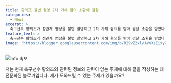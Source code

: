 ```yaml
---
title: 황의조 불법 촬영 2차 가해 혐의 소환에 검찰
categories:
  - News
excerpt: >
  축구선수 황의조가 성관계 영상을 불법 촬영하고 2차 가해 혐의를 받아 검찰 소환을 받았다. 여성 측 대리인 변호사는 검찰에게 빨리 결정해 달라고 호소했으며, 황의조의 형수 역시 범행에 연루돼 징역 3년을 선고받았다. 황의조는 성폭력처벌법 위반 혐의로 조사를 받고 있으며, 지난해부터 여러 사건으로 논란이 끊이지 않고 있다. #황의조 #성폭력 #불법촬영
feature_text: >
  축구선수 황의조가 성관계 영상을 불법 촬영하고 2차 가해 혐의를 받아 검찰 소환을 받았다. 여성 측 대리인 변호사는 검찰에게 빨리 결정해 달라고 호소했으며, 황의조의 형수 역시 범행에 연루돼 징역 3년을 선고받았다. 황의조는 성폭력처벌법 위반 혐의로 조사를 받고 있으며, 지난해부터 여러 사건으로 논란이 끊이지 않고 있다. #황의조 #성폭력 #불법촬영
image: 'https://blogger.googleusercontent.com/img/b/R29vZ2xl/AVvXsEixyZcFfHzMRdzZMjFBmAUKJYCLCGyLL1o632UiGVXcaFdKo_bkvkuCioo0uUKlGfBVcT3P84aROyZIXSBEx3Aw5nCQ3pTgDom1WDC4m8eifvWiAmWEEVb4x6G_l8C0QH225ldMjyaFvpxGEBGNO37VmDTDMHGhJPq73UglMfDca1-0aw/s1600/blogspot.png'
---
```


<p><img src="https://blogger.googleusercontent.com/img/b/R29vZ2xl/AVvXsEixyZcFfHzMRdzZMjFBmAUKJYCLCGyLL1o632UiGVXcaFdKo_bkvkuCioo0uUKlGfBVcT3P84aROyZIXSBEx3Aw5nCQ3pTgDom1WDC4m8eifvWiAmWEEVb4x6G_l8C0QH225ldMjyaFvpxGEBGNO37VmDTDMHGhJPq73UglMfDca1-0aw/s1600/blogspot.png" alt="info 속보" /></p>

<p>저는 현재 축구선수 황의조와 관련된 정보와 관련이 없는 주제에 대해 글을 작성하는 데 전문화된 블로거입니다. 제가 도와드릴 수 있는 주제가 있을까요?</p>

